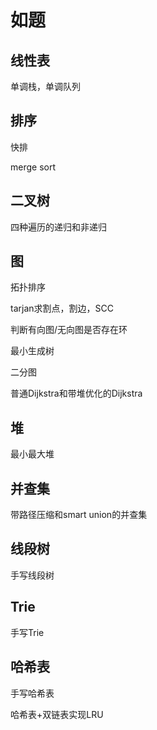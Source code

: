 # 如题
## 线性表
单调栈，单调队列

## 排序
快排

merge sort

## 二叉树
四种遍历的递归和非递归

## 图
拓扑排序

tarjan求割点，割边，SCC

判断有向图/无向图是否存在环

最小生成树 

二分图

普通Dijkstra和带堆优化的Dijkstra

## 堆
最小最大堆

## 并查集
带路径压缩和smart union的并查集

## 线段树
手写线段树 

## Trie 
手写Trie

## 哈希表 
手写哈希表 

哈希表+双链表实现LRU
